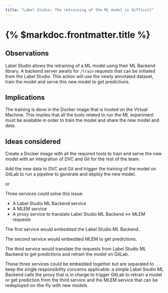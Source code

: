 ```yaml
---
title: "Label Studio: The retraining of the ML model is difficult"
---
```


# {% $markdoc.frontmatter.title %}

## Observations

Label Studio allows the retraining of a ML model using their ML Backend library. A backend server awaits for `/train` requests that can be initiated from the Label Studio. This action will use the newly annotated dataset, train the model and serve this new model to get predictions.

## Implications

The training is done in the Docker image that is hosted on the Virtual Machine. This implies that all the tools related to run the ML experiment must be available in order to train the model and share the new model and data.

## Ideas considered

Create a Docker image with all the required tools to train and serve the new model with an integration of DVC and Git for the rest of the team.

Add the new data to DVC and Git and trigger the training of the model on GitLab to run a pipeline to generate and deploy the new model.

or

Three services could solve this issue:

- A Label Studio ML Backend service
- A MLEM service
- A proxy service to translate Label Studio ML Backend <-> MLEM requests

The first service would embedded the Label Studio ML Backend.

The second service would embedded MLEM to get predictions.

The third service would translate the requests from Label Studio ML Backend to get predictions and retrain the model on GitLab.

These three services could be embedded together but are separated to keep the single responsibility concerns applicable: a simple Label Studio ML Backend calls the proxy that is in charge to trigger GitLab to retrain a model or get prediction from the third service and the MLEM service that can be redeployed on-the-fly with new models.
